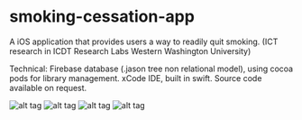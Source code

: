 # smoking-cessation-app

A iOS application that provides users a way to readily quit smoking. (ICT research in ICDT Research Labs Western Washington University)  


Technical: Firebase database (.jason tree non relational model), using cocoa pods for library management. xCode IDE, built in swift. 
Source code available on request.

![alt tag](http://i.imgur.com/tpHlFCS.png?1)
![alt tag](http://i.imgur.com/2KhfeZ8.png?1)
![alt tag](http://i.imgur.com/NGjNqMy.png?1)
![alt tag](http://i.imgur.com/oZTgsjJ.png?1)
